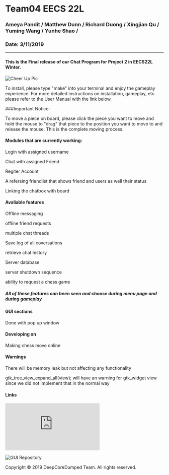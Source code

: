 # Team04 EECS 22L
### **Ameya Pandit / Matthew Dunn  / Richard Duong  /  Xingjian Qu  / Yuming Wang  / Yunhe Shao /**
### Date: 3/11/2019
------
#### This is the Final release of our Chat Program for Project 2 in EECS22L Winter.
![Cheer Up Pic](https://drive.google.com/uc?export=view&id=1HcgdMh43xylDkudei8wcEjn94_rRCf0T)

To install, please type "make" into your terminal and enjoy the gameplay experience. For more detailed instructions on installation, gameplay, etc. please refer to the User Manual with the link below.

###Important Notice:

To move a piece on board, please click the piece you want to move and hold the mouse to "drag" that piece to the position you want to move to and release the mouse. This is the complete moving process.

#### Modules that are currently working:
  Login with assigned username

  Chat with assigned Friend

  Regiter Account

  A refersing friendlist that shows friend and users as well their status

  Linking the chatbox with board


#### Avaliable features

Offline messaging

offline friend requests

multiple chat threads

Save log of all coversations

retrieve chat history

Server database

server shutdown sequence

ability to request a chess game

##### All of these features can been seen and choose during menu page and during gameplay

#### GUI sections

 Done with pop up window


#### Developing on

  Making chess move online

#### Warnings

  There will be memory leak but not affecting any functionality

  gtk_tree_view_expand_all(view); will have an warning for gtk_widget view since we did not implement that in the normal way 

#### Links
  ![User Manual](https://github.uci.edu/19WEECS22L/Team04/blob/master/doc/Install.txt)

  ![GUI Repository](https://github.uci.edu/yunhes/EECS22L_GUI)


  Copyright © 2019 DeepCoreDumped Team. All rights reserved.
